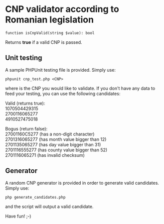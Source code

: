 <h1>CNP validator according to Romanian legislation</h1>

```
function isCnpValid(string $value): bool
```

Returns <b>true</b> if a valid CNP is passed.

<h2>Unit testing</h2>
A sample PHPUnit testing file is provided. Simply use:

```
phpunit cnp_test.php <CNP>
```

where <CNP> is the CNP you would like to validate. If you don't have any data to feed your testing, you can use the following candidates:

Valid (returns true):<br />
1070504429315<br />
2700116065277<br />
4910527475018

Bogus (return false):<br />
27001160C5277 (has a non-digit character)<br />
2701316065277 (has month value bigger than 12)<br />
2701135065277 (has day value bigger than 31)<br />
2701116555277 (has county value bigger than 52)<br />
2701116065271 (has invalid checksum)

<h2>Generator</h2>
A random CNP generator is provided in order to generate valid candidates. Simply use:

```
php generate_candidates.php
```

and the script will output a valid candidate.

Have fun! ;-)
